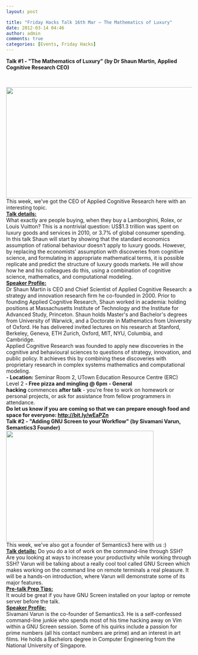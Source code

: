 ```yaml
---
layout: post

title: "Friday Hacks Talk 16th Mar – The Mathematics of Luxury"
date: 2012-03-14 04:46
author: admin
comments: true
categories: [Events, Friday Hacks]
---
```

<span><strong>Talk #1 - "</strong><strong>The Mathematics of Luxury" (by Dr Shaun Martin, </strong></span><strong>Applied Cognitive Research CEO)</strong>

&nbsp;
<div>
<div>
<div>
<div>
<div><a href="http://nushackers.org/wp-content/uploads/2012/03/Lamborghini_Murcielago_Roadster.jpg"><img class="alignnone" title="Lamborghini" src="http://nushackers.org/wp-content/uploads/2012/03/Lamborghini_Murcielago_Roadster.jpg" alt="" width="539" height="300" /></a></div>
</div>
</div>
</div>
<div>This week, we've got the CEO of Applied Cognitive Research here with an interesting topic.
<div></div>
</div>
</div>
<div>
<div>
<div>
<div>
<div>
<div><span style="text-decoration: underline;"><strong><span>Talk details:</span></strong></span>
<div>What exactly are people buying, when they buy a Lamborghini, Rolex, or Louis Vuitton? This is a nontrivial question: US$1.3 trillion was spent on luxury goods and services in 2010, or 3.7% of global consumer spending.</div>
</div>
<div>
<div>In this talk Shaun will start by showing that the standard economics assumption of rational behaviour doesn't apply to luxury goods. However, by replacing the economists' assumption with discoveries from cognitive science, and formulating in appropriate mathematical terms, it is possible replicate and predict the structure of luxury goods markets. He will show how he and his colleagues do this, using a combination of cognitive science, mathematics, and computational modeling.</div>
</div>
<span>
</span>

</div>
</div>
</div>
</div>
<div>
<div><span><strong><span style="text-decoration: underline;"><span>Speaker Profile:</span></span></strong>
</span>
<div>
<div>
<div>Dr Shaun Martin is CEO and Chief Scientist of Applied Cognitive Research: a strategy and innovation research firm he co-founded in 2000. Prior to founding Applied Cognitive Research, Shaun worked in academia: holding positions at Massachusetts Institute of Technology and the Institute for Advanced Study, Princeton. Shaun holds Master's and Bachelor's degrees from University of Warwick, and a Doctorate in Mathematics from University of Oxford. He has delivered invited lectures on his research at Stanford, Berkeley, Geneva, ETH Zurich, Oxford, MIT, NYU, Columbia, and Cambridge.
<div></div>
</div>
Applied Cognitive Research was founded to apply new discoveries in the cognitive and behavioural sciences to questions of strategy, innovation, and public policy. It achieves this by combining these discoveries with proprietary research in complex systems mathematics and computational modeling.

</div>
</div>
<div></div>
<div>
<div>
<div>
<div><span><strong>- Location</strong><strong>:</strong> Seminar Room 2, UTown Education Resource Centre (ERC) Level 2</span>
<strong>- </strong><strong>Free pizza and mingling @ 6pm</strong>
<strong>- </strong><strong>General hacking</strong> commences <strong>after talk</strong> - you're free to work on homework or personal projects, or ask for assistance from fellow programmers in attendance.
<strong>
</strong></div>
</div>
<div>
<div>
<div>
<div><strong>Do let us know if you are coming so that we can prepare enough food and space for everyone: <a href="http://bit.ly/wEaPZn" target="_blank">http://bit.ly/wEaPZn</a></strong>
<span>
</span><span>
</span></div>
<span><strong>Talk #2 - "Adding GNU Screen to your Workflow</strong><strong>" (by Sivamani Varun, Semantics3 Founder</strong></span><strong>)</strong>
<div>
<div>
<div>
<div><a href="http://nushackers.org/wp-content/uploads/2012/03/Thinkie-XSmall.jpg"><img class="alignnone" title="thinkie" src="http://nushackers.org/wp-content/uploads/2012/03/Thinkie-XSmall.jpg" alt="" width="400" height="300" /></a></div>
</div>
</div>
</div>
<div>This week, we've also got a founder of Semantics3 here with us :)
<div></div>
</div>
<div>
<div>
<div>
<div><span><span><span style="text-decoration: underline;"><strong><span>Talk details:</span></strong></span>
Do you do a lot of work on the command-line through SSH? Are you looking at ways to increase your productivity while working through SSH? Varun will be talking about a really cool tool called GNU Screen which makes working on the command line on remote terminals a real pleasure. It will be a hands-on introduction, where Varun will demonstrate some of its major features.</span></span>
<div></div>
<span style="text-decoration: underline;"><span style="text-decoration: underline;"><strong>Pre-talk Prep Tips:</strong></span></span>
<div>It would be great if you have GNU Screen installed on your laptop or remote server before the talk.</div>
<span>
</span>

</div>
</div>
</div>
</div>
<span><strong><span style="text-decoration: underline;"><span>Speaker Profile:</span></span></strong>
</span>
<div><span>Sivamani Varun is the co-founder of Semantics3. He is a self-confessed command-line junkie who spends most of his time hacking away on Vim within a GNU Screen session. Some of his quirks include a passion for prime numbers (all his contact numbers are prime) and an interest in art films. He holds a Bachelors degree in Computer Engineering from the National University of Singapore.
</span></div>
<div>
<div> <span>
</span></div>
</div>
</div>
</div>
</div>
</div>
</div>
</div>
</div>
</div>
